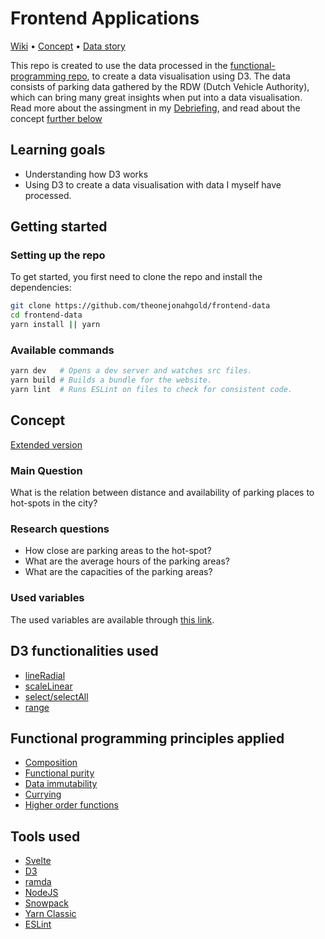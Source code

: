 # Frontend Applications

[Wiki](https://github.com/theonejonahgold/frontend-applications/wiki) • [Concept](#concept) • [Data story](https://frontend-applications.jonahmeijers.nl)

This repo is created to use the data processed in the [functional-programming repo](https://github.com/theonejonahgold/functional-programming), to create a data visualisation using D3. The data consists of parking data gathered by the RDW (Dutch Vehicle Authority), which can bring many great insights when put into a data visualisation. Read more about the assingment in my [Debriefing](https://github.com/theonejonahgold/functional-programming/wiki/Debriefing-🐒), and read about the concept [further below](#concept)

## Learning goals

- Understanding how D3 works
- Using D3 to create a data visualisation with data I myself have processed.

## Getting started

### Setting up the repo

To get started, you first need to clone the repo and install the dependencies:

```bash
git clone https://github.com/theonejonahgold/frontend-data
cd frontend-data
yarn install || yarn
```

### Available commands

```bash
yarn dev   # Opens a dev server and watches src files.
yarn build # Builds a bundle for the website.
yarn lint  # Runs ESLint on files to check for consistent code.
```

## Concept

[Extended version](https://github.com/theonejonahgold/frontend-data/wiki/Concept-🦧)

### Main Question

What is the relation between distance and availability of parking places to hot-spots in the city?

### Research questions

- How close are parking areas to the hot-spot?
- What are the average hours of the parking areas?
- What are the capacities of the parking areas?

### Used variables

The used variables are available through [this link](https://github.com/theonejonahgold/frontend-data/wiki/Concept-🦧#gebruikte-variabelen).

## D3 functionalities used

- [lineRadial](https://github.com/d3/d3-shape/blob/master/README.md#_lineradial)
- [scaleLinear](https://github.com/d3/d3-scale/blob/master/README.md#scalelinear)
- [select/selectAll](https://github.com/d3/d3-selection/blob/master/README.md#select)
- [range](https://github.com/d3/d3-array/blob/master/README.md#range)

## Functional programming principles applied

- [Composition](https://github.com/cmda-tt/course-20-21/blob/master/examples/functional-patterns/composition.md)
- [Functional purity](https://github.com/cmda-tt/course-20-21/blob/master/examples/functional-patterns/impure.md)
- [Data immutability](https://github.com/cmda-tt/course-20-21/blob/master/examples/functional-patterns/immutability.md)
- [Currying](https://en.wikipedia.org/wiki/Currying)
- [Higher order functions](https://github.com/cmda-tt/course-20-21/blob/master/examples/functional-patterns/ho-functions.md)

## Tools used

- [Svelte](https://svelte.dev)
- [D3](https://d3js.org)
- [ramda](https://github.com/ramda/ramda)
- [NodeJS](https://nodejs.org/en/)
- [Snowpack](https://snowpack.dev)
- [Yarn Classic](https://classic.yarnpkg.com/lang/en/)
- [ESLint](https://eslint.org)
